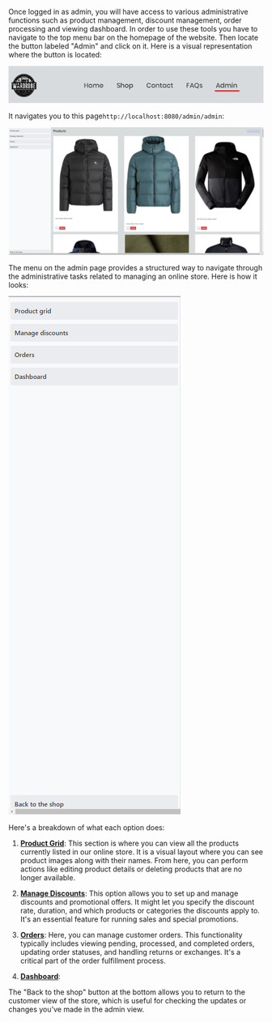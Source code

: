 
Once logged in as admin, you will have access to various administrative functions such as product management, discount management, order processing and viewing dashboard. In order to use these tools you have to navigate to the top menu bar on the homepage of the website. Then locate the button labeled "Admin" and click on it. Here is a visual representation where the button is located: 

![Image of add-discount](../Images/admin-page.png)

It navigates you to this page`http://localhost:8080/admin/admin`:

![Image of add-discount](../Images/product-grid.png)

The menu on the admin page provides a structured way to navigate through the administrative tasks related to managing an online store. Here is how it looks:

![Image of add-discount](../Images/menu-admin-page.png)

Here's a breakdown of what each option does:

1. **[Product Grid](tools/Product_Grid/Product_Management.md)**: This section is where you can view all the products currently listed in our online store. It is a visual layout where you can see product images along with their names. From here, you can perform actions like editing product details or deleting products that are no longer available.
    
2. **[Manage Discounts](tools/Discount/Discount.md)**: This option allows you to set up and manage discounts and promotional offers. It might let you specify the discount rate, duration, and which products or categories the discounts apply to. It's an essential feature for running sales and special promotions.
    
3. **[Orders](tools/Orders/Orders.md)**: Here, you can manage customer orders. This functionality typically includes viewing pending, processed, and completed orders, updating order statuses, and handling returns or exchanges. It's a critical part of the order fulfillment process.
    
4. **[Dashboard](tools/Dashboard/Dashboard.md)**: 
    

The "Back to the shop" button at the bottom allows you to return to the customer view of the store, which is useful for checking the updates or changes you've made in the admin view.







